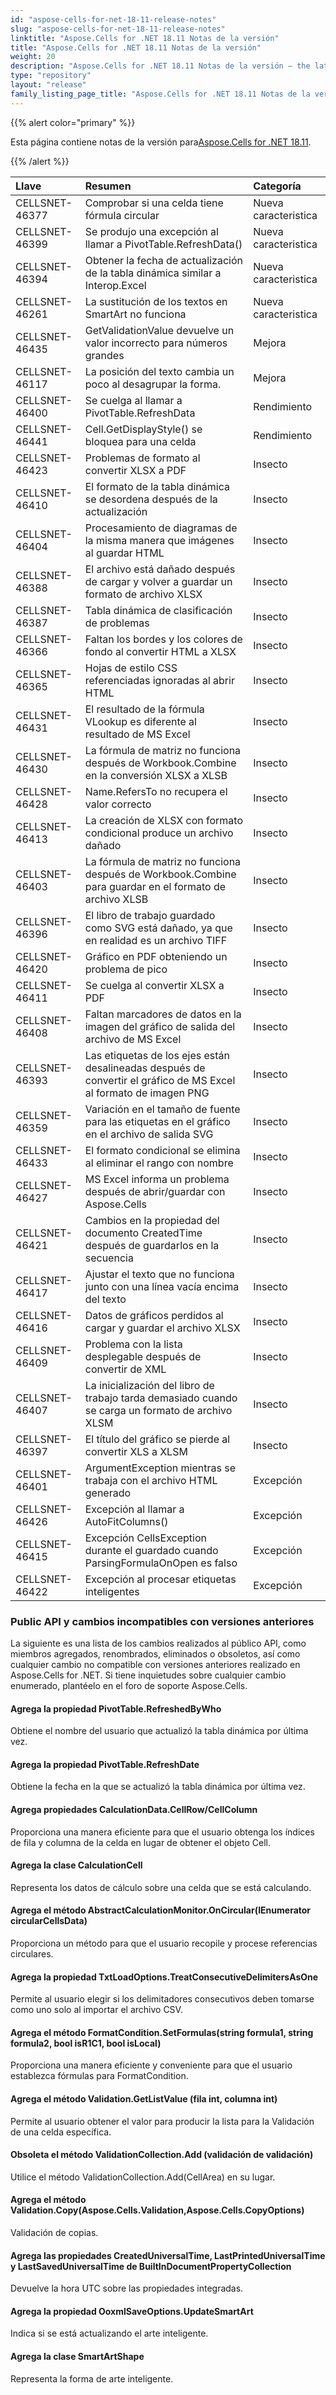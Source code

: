 ```yaml
---
id: "aspose-cells-for-net-18-11-release-notes"
slug: "aspose-cells-for-net-18-11-release-notes"
linktitle: "Aspose.Cells for .NET 18.11 Notas de la versión"
title: "Aspose.Cells for .NET 18.11 Notas de la versión"
weight: 20
description: "Aspose.Cells for .NET 18.11 Notas de la versión – the latest updates and fixes."
type: "repository"
layout: "release"
family_listing_page_title: "Aspose.Cells for .NET 18.11 Notas de la versión"
---
```

{{% alert color="primary" %}} 

 Esta página contiene notas de la versión para[Aspose.Cells for .NET 18.11](https://www.nuget.org/packages/Aspose.Cells/18.11.0).

{{% /alert %}} 

|**Llave**|**Resumen**|**Categoría**|
|:- |:- |:- |
|CELLSNET-46377|Comprobar si una celda tiene fórmula circular|Nueva caracteristica|
|CELLSNET-46399|Se produjo una excepción al llamar a PivotTable.RefreshData()|Nueva caracteristica|
|CELLSNET-46394|Obtener la fecha de actualización de la tabla dinámica similar a Interop.Excel|Nueva caracteristica|
|CELLSNET-46261|La sustitución de los textos en SmartArt no funciona|Nueva caracteristica|
|CELLSNET-46435|GetValidationValue devuelve un valor incorrecto para números grandes|Mejora|
|CELLSNET-46117|La posición del texto cambia un poco al desagrupar la forma.|Mejora|
|CELLSNET-46400|Se cuelga al llamar a PivotTable.RefreshData|Rendimiento|
|CELLSNET-46441|Cell.GetDisplayStyle() se bloquea para una celda|Rendimiento|
|CELLSNET-46423|Problemas de formato al convertir XLSX a PDF|Insecto|
|CELLSNET-46410|El formato de la tabla dinámica se desordena después de la actualización|Insecto|
|CELLSNET-46404|Procesamiento de diagramas de la misma manera que imágenes al guardar HTML|Insecto|
|CELLSNET-46388|El archivo está dañado después de cargar y volver a guardar un formato de archivo XLSX|Insecto|
|CELLSNET-46387|Tabla dinámica de clasificación de problemas|Insecto|
|CELLSNET-46366|Faltan los bordes y los colores de fondo al convertir HTML a XLSX|Insecto|
|CELLSNET-46365|Hojas de estilo CSS referenciadas ignoradas al abrir HTML|Insecto|
|CELLSNET-46431|El resultado de la fórmula VLookup es diferente al resultado de MS Excel|Insecto|
|CELLSNET-46430|La fórmula de matriz no funciona después de Workbook.Combine en la conversión XLSX a XLSB|Insecto|
|CELLSNET-46428|Name.RefersTo no recupera el valor correcto|Insecto|
|CELLSNET-46413|La creación de XLSX con formato condicional produce un archivo dañado|Insecto|
|CELLSNET-46403|La fórmula de matriz no funciona después de Workbook.Combine para guardar en el formato de archivo XLSB|Insecto|
|CELLSNET-46396|El libro de trabajo guardado como SVG está dañado, ya que en realidad es un archivo TIFF|Insecto|
|CELLSNET-46420|Gráfico en PDF obteniendo un problema de pico|Insecto|
|CELLSNET-46411|Se cuelga al convertir XLSX a PDF|Insecto|
|CELLSNET-46408|Faltan marcadores de datos en la imagen del gráfico de salida del archivo de MS Excel|Insecto|
|CELLSNET-46393|Las etiquetas de los ejes están desalineadas después de convertir el gráfico de MS Excel al formato de imagen PNG|Insecto|
|CELLSNET-46359|Variación en el tamaño de fuente para las etiquetas en el gráfico en el archivo de salida SVG|Insecto|
|CELLSNET-46433|El formato condicional se elimina al eliminar el rango con nombre|Insecto|
|CELLSNET-46427|MS Excel informa un problema después de abrir/guardar con Aspose.Cells|Insecto|
|CELLSNET-46421|Cambios en la propiedad del documento CreatedTime después de guardarlos en la secuencia|Insecto|
|CELLSNET-46417|Ajustar el texto que no funciona junto con una línea vacía encima del texto|Insecto|
|CELLSNET-46416|Datos de gráficos perdidos al cargar y guardar el archivo XLSX|Insecto|
|CELLSNET-46409|Problema con la lista desplegable después de convertir de XML|Insecto|
|CELLSNET-46407|La inicialización del libro de trabajo tarda demasiado cuando se carga un formato de archivo XLSM|Insecto|
|CELLSNET-46397|El título del gráfico se pierde al convertir XLS a XLSM|Insecto|
|CELLSNET-46401|ArgumentException mientras se trabaja con el archivo HTML generado|Excepción|
|CELLSNET-46426|Excepción al llamar a AutoFitColumns()|Excepción|
|CELLSNET-46415|Excepción CellsException durante el guardado cuando ParsingFormulaOnOpen es falso|Excepción|
|CELLSNET-46422|Excepción al procesar etiquetas inteligentes|Excepción|
### **Public API y cambios incompatibles con versiones anteriores**
La siguiente es una lista de los cambios realizados al público API, como miembros agregados, renombrados, eliminados o obsoletos, así como cualquier cambio no compatible con versiones anteriores realizado en Aspose.Cells for .NET. Si tiene inquietudes sobre cualquier cambio enumerado, plantéelo en el foro de soporte Aspose.Cells.
#### **Agrega la propiedad PivotTable.RefreshedByWho**
Obtiene el nombre del usuario que actualizó la tabla dinámica por última vez.
#### **Agrega la propiedad PivotTable.RefreshDate**
Obtiene la fecha en la que se actualizó la tabla dinámica por última vez.
#### **Agrega propiedades CalculationData.CellRow/CellColumn**
Proporciona una manera eficiente para que el usuario obtenga los índices de fila y columna de la celda en lugar de obtener el objeto Cell.
#### **Agrega la clase CalculationCell**
Representa los datos de cálculo sobre una celda que se está calculando.
#### **Agrega el método AbstractCalculationMonitor.OnCircular(IEnumerator circularCellsData)**
Proporciona un método para que el usuario recopile y procese referencias circulares.
#### **Agrega la propiedad TxtLoadOptions.TreatConsecutiveDelimitersAsOne**
Permite al usuario elegir si los delimitadores consecutivos deben tomarse como uno solo al importar el archivo CSV.
#### **Agrega el método FormatCondition.SetFormulas(string formula1, string formula2, bool isR1C1, bool isLocal)**
Proporciona una manera eficiente y conveniente para que el usuario establezca fórmulas para FormatCondition.
#### **Agrega el método Validation.GetListValue (fila int, columna int)**
Permite al usuario obtener el valor para producir la lista para la Validación de una celda específica.
#### **Obsoleta el método ValidationCollection.Add (validación de validación)**
Utilice el método ValidationCollection.Add(CellArea) en su lugar.
#### **Agrega el método Validation.Copy(Aspose.Cells.Validation,Aspose.Cells.CopyOptions)**
Validación de copias.
#### **Agrega las propiedades CreatedUniversalTime, LastPrintedUniversalTime y LastSavedUniversalTime de BuiltInDocumentPropertyCollection**
Devuelve la hora UTC sobre las propiedades integradas.
#### **Agrega la propiedad OoxmlSaveOptions.UpdateSmartArt**
Indica si se está actualizando el arte inteligente.
#### **Agrega la clase SmartArtShape**
Representa la forma de arte inteligente.
